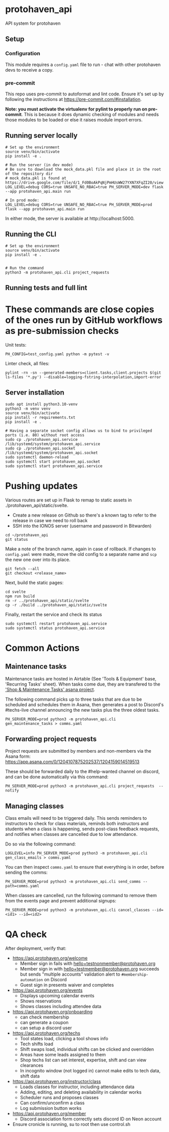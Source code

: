 # protohaven_api
API system for protohaven

## Setup

### Configuration

This module requires a `config.yaml` file to run - chat with other protohaven devs to receive a copy.

### pre-commit

This repo uses pre-commit to autoformat and lint code. Ensure it's set up by following the instructions at https://pre-commit.com/#installation.

**Note: you must activate the virtualenv for pylint to properly run on pre-commit**. This is because it does dynamic checking of modules and needs
those modules to be loaded or else it raises module import errors.

## Running server locally

```
# Set up the environment
source venv/bin/activate
pip install -e .

# Run the server (in dev mode)
# Be sure to download the mock_data.pkl file and place it in the root of the repository dir
# mock_data.pkl is found at https://drive.google.com/file/d/1_Fd0BoAkPqNjPmHUsWW27YXN7XFqZI20/view
LOG_LEVEL=debug CORS=true UNSAFE_NO_RBAC=true PH_SERVER_MODE=dev flask --app protohaven_api.main run

# In prod mode:
LOG_LEVEL=debug CORS=true UNSAFE_NO_RBAC=true PH_SERVER_MODE=prod flask --app protohaven_api.main run
```

In either mode, the server is available at http://localhost:5000.

## Running the CLI

```
# Set up the environment
source venv/bin/activate
pip install -e .


# Run the command
python3 -m protohaven_api.cli project_requests
```

## Running tests and full lint

# These commands are close copies of the ones run by GitHub workflows as pre-submission checks

Unit tests:

```
PH_CONFIG=test_config.yaml python -m pytest -v
```

Linter check, all files:

```
pylint -rn -sn --generated-members=client.tasks,client.projects $(git ls-files '*.py') --disable=logging-fstring-interpolation,import-error
```

## Server installation

```
sudo apt install python3.10-venv
python3 -m venv venv
source venv/bin/activate
pip install -r requirements.txt
pip install -e .

# Having a separate socket config allows us to bind to privileged ports (i.e. 80) without root access
sudo cp ./protohaven_api.service /lib/systemd/system/protohaven_api.service
sudo cp ./protohaven_api.socket /lib/systemd/system/protohaven_api.socket
sudo systemctl daemon-reload
sudo systemctl start protohaven_api.socket
sudo systemctl start protohaven_api.service
```

# Pushing updates

Various routes are set up in Flask to remap to static assets in ./protohaven_api/static/svelte.

* Create a new release on Github so there's a known tag to refer to the release in case we need to roll back
* SSH into the IONOS server (username and password in Bitwarden)

```
cd ~/protohaven_api
git status
```

Make a note of the branch name, again in case of rollback. If changes to `config.yaml` were made, move the old config to a separate name and `scp` the new one over into its place.

```
git fetch --all
git checkout <release_name>
```


Next, build the static pages:

```
cd svelte
npm run build
rm -r ../protohaven_api/static/svelte
cp -r ./build ../protohaven_api/static/svelte
```

Finally, restart the service and check its status

```
sudo systemctl restart protohaven_api.service
sudo systemctl status protohaven_api.service
```

# Common Actions

## Maintenance tasks

Maintenance tasks are hosted in Airtable (See 'Tools & Equipment' base, 'Recurring Tasks' sheet). When tasks come due, they are transfered
to the ['Shop & Maintenance Tasks' asana project](https://app.asana.com/0/1202469740885594/1204138662113052).

The following command picks up to three tasks that are due to be scheduled and schedules them in Asana, then generates a post to Discord's #techs-live
channel announcing the new tasks plus the three oldest tasks.

```
PH_SERVER_MODE=prod python3 -m protohaven_api.cli gen_maintenance_tasks > comms.yaml
```

## Forwarding project requests

Project requests are submitted by members and non-members via the Asana form: https://app.asana.com/0/1204107875202537/1204159014519513

These should be forwarded daily to the #help-wanted channel on discord, and can be done automatically via this command:

```
PH_SERVER_MODE=prod python3 -m protohaven_api.cli project_requests  --notify
```

## Managing classes

Class emails will need to be triggered daily. This sends reminders to instructors to check for class materials, reminds both instructors and students when a class is happening, sends post-class feedback requests, and notifies when classes are cancelled due to low attendance.

Do so via the following command:

```
LOGLEVEL=info PH_SERVER_MODE=prod python3 -m protohaven_api.cli gen_class_emails > comms.yaml
```

You can then inspect `comms.yaml` to ensure that everything is in order, before sending the comms:

```
PH_SERVER_MODE=prod python3 -m protohaven_api.cli send_comms --path=comms.yaml
```

When classes are cancelled, run the following command to remove them from the events page and prevent additional signups:

```
PH_SERVER_MODE=prod python3 -m protohaven_api.cli cancel_classes --id=<id1> --id=<id2>
```

# QA check

After deployment, verify that:

* https://api.protohaven.org/welcome
  * Member sign in fails with hello+testnonmember@protohaven.org
  * Member sign in with hello+testmember@protohaven.org succeeds but sends "multiple accounts" validation alert to `#membership-automation` on Discord
  * Guest sign in presents waiver and completes
* https://api.protohaven.org/events
  * Displays upcoming calendar events
  * Shows reservations
  * Shows classes including attendee data
* https://api.protohaven.org/onboarding
  * can check membership
  * can generate a coupon
  * can setup a discord user
* https://api.protohaven.org/techs
  * Tool states load, clicking a tool shows info
  * Tech shifts load
  * Shift swaps load, individual shifts can be clicked and overridden
  * Areas have some leads assigned to them
  * Shop techs list can set interest, expertise, shift and can view clearances
  * In incognito window (not logged in) cannot make edits to tech data, shift data
* https://api.protohaven.org/instructor/class
  * Loads classes for instructor, including attendance data
  * Adding, editing, and deleting availability in calendar works
  * Scheduler runs and proposes classes
  * Can confirm/unconfirm a class
  * Log submission button works
* https://api.protohaven.org/member
  * Discord association form correctly sets discord ID on Neon account
* Ensure cronicle is running, su to root then use control.sh
